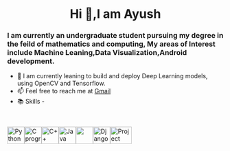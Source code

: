 <h1 align='center'>Hi 👋,I am Ayush</h1>
<h3 align='left'>I am currently an undergraduate student pursuing my degree in the feild of mathematics and computing, My areas of Interest include Machine Leaning,Data Visualization,Android development. </h3>

* 🌱 I am currently leaning to build and deploy Deep Learning models, using OpenCV and Tensorflow.
* 📫 Feel free to reach me at [ Gmail ](ayush.singh.2k2@gmail.com)
* 📚 Skills - 
<br>
<p>
<img src='https://devicons.github.io/devicon/devicon.git/icons/python/python-original.svg' alt='Python' height=40 width=40><img src='https://devicons.github.io/devicon/devicon.git/icons/c/c-original.svg' alt='C programming Language' height=40 width=40><img src='https://devicons.github.io/devicon/devicon.git/icons/cplusplus/cplusplus-original.svg' alt='C++' height=40 width=40><img src='https://devicons.github.io/devicon/devicon.git/icons/java/java-original-wordmark.svg' alt='Java' height=40 width=40><img src='https://developer.android.com/studio/images/studio-icon-preview.svg',alt='Android Studio' height=40 width=40><img src='https://devicons.github.io/devicon/devicon.git/icons/django/django-plain.svg' alt='Django' height=40 width=40><img src='https://jupyter.org/assets/nav_logo.svg' alt='Project Jupyter' height=40 width=50>
</p>
